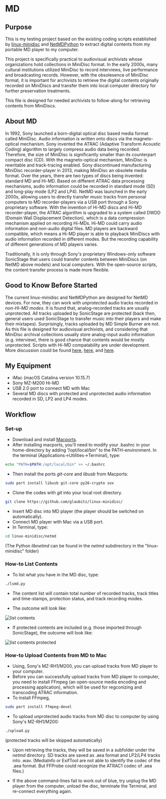 # MD

## Purpose ##
This is my testing project based on the existing coding scripts established by [linux-minidisc](https://github.com/glaubitz/linux-minidisc) and [NetMDPython](https://wiki.physik.fu-berlin.de/linux-minidisc/doku.php?id=netmdpython#getting_the_code) to extract digital contents from my portable MD player to my computer. 

This project is specifically practical to audiovisual archivists whose organizations hold collections in MiniDisc format. In the early 2000s, many cultural institutions utilized MiniDisc to record interviews, live performance and broadcasting records. However, with the obsolesence of MiniDisc format, it is important for archivists to retrieve the digital contents originally recorded on MiniDiscs and transfer them into local computer directory for further preservation treatments. 

This file is designed for needed archivists to follow-along for retrieving contents from MiniDiscs.

## About MD ##
In 1992, Sony launched a born-digital optical disc based media format called MiniDisc. Audio information is written onto discs via the magneto-optical mechanism. Sony invented the ATRAC (Adaptive Transform Acoustic Coding) algorithm to largely compress audio data being recorded. Therefore, the size of MiniDisc is significantly smaller than its counterpart compact disc (CD). With the magneto-optical mechanism, MiniDisc is rewritable and track-tracing enabled. Sony discontinued manufacturing MiniDisc recorder-player in 2013, making MiniDisc an obsolete media format. Over the years, there are two types of discs being invented: standard MD and Hi-MD. Based on different ATRAC data processing mechanisms, audio information could be recorded in standard mode (SD) and long-play mode (LP2 and LP4). NetMD was launched in the early 2000s, allowing users to directly transfer music tracks from personal computers to MD recorder-players via a USB port through a Sony proprietary software. With the invention of Hi-MD discs and Hi-MD recorder-player, the ATRAC algorithm is upgraded to a system called DWDD (Domain Wall Displacement Detection), which is a data compression mechanism applied on recording Hi-MDs. Hi-MD could carry audio information and non-audio digital files. 
MD players are backward compatible, which means a Hi-MD player is able to playback MiniDiscs with audio information recorded in different modes. But the recording capability of different generations of MD players varies. 

Traditionally, it is only through Sony's proprietary Windows-only software SonicStage that users could transfer contents between MiniDiscs (on NetMD above models) and local computers. With the open-source scripts, the content transfer process is made more flexible.


## Good to Know Before Started ##
The current linux-minidisc and NetMDPython are designed for NetMD devices. For now, they can work with *unprotected* audio tracks recorded in *non-Hi-MD modes*. It is found that, analog-recorded tracks are usually unprotected. All tracks uploaded by SonicStage are protected (back then, general users used SonicStage to transfer music into their players and make their mixtapes). Surprisingly, tracks uploaded by MD Simple Burner are not. 
As this file is designed for audiovisual archivists, and considering that MiniDisc archival collections usually store analog-input audio information (e.g. interview), there is good chance that contents would be mostly unprotected.
Scripts with Hi-MD compatability are under development. More discussion could be found [here](https://github.com/gavinbenda/platinum-md/issues/40), [here](https://github.com/gavinbenda/platinum-md/issues/11), and [here](https://wiki.physik.fu-berlin.de/linux-minidisc/doku.php?id=start#source_code).

## My Equipment ##
* iMac (macOS Catalina version 10.15.7) 
* Sony MZ-M200 Hi-MD
* USB 2.0 port to connect MD with Mac
* Several MD discs with protected and unprotected audio information recorded in SD, LP2 and LP4 modes.

## Workflow ##
### Set-up ###
* Download and install [Macports](http://www.macports.org).
* After installing macports, you'll need to modify your .bashrc in your home-directory by adding ”/opt/local/bin” to the PATH-environment. In the terminal (Applications→Utilities→Terminal), type: 
```bash
echo "PATH=$PATH:/opt/local/bin" >> ~/.bashrc
```
* Then install the ports *git-core* and *libusb* from Macports:
```bash
sudo port install libusb git-core py26-crypto sox
```
* Clone the codes with *git* into your local root directory. 
``` bash
git clone https://github.com/glaubitz/linux-minidisc/
```
* Insert MD disc into MD player (the player should be switched on automatically).
* Connect MD player with Mac via a USB port.
* In Terminal, type:
``` bash
cd linux-minidisc/netmd
```
(The Python *libnetmd* can be found in the *netmd* subdirectory in the "linux-minidisc" folder)

### How-to List Contents ###
* To list what you have in the MD disc, type:
``` bash
./lsmd.py
```
* The content list will contain total number of recorded tracks, track titles and time-stamps, protection status, and track recording modes.

* The outcome will look like:

![list contents](https://github.com/jyw321/MD/blob/main/Screen%20Shot%202021-01-28%20at%2017.05.17.png)

* If protected contents are included (e.g. those imported through SonicStage), the outcome will look like:

![list contents protected](https://github.com/jyw321/MD/blob/main/Screen%20Shot%202021-01-28%20at%2017.07.00.png)


### How-to Upload Contents from MD to Mac ###
* Using, Sony's MZ-RH1/M200, you can upload tracks from MD player to your computer.
* Before you can successfully upload tracks from MD player to computer, you need to install FFmpeg (an open-source media encoding and processing application), which will be used for regconizing and transcoding ATRAC information.
* To install FFmpeg, 
``` bash
sudo port install ffmpeg-devel
```
* To upload unprotected audio tracks from MD disc to computer by using Sony's MZ-RH1/M200:
``` bash
./upload.py
```
(protected tracks will be skipped automatically)

* Upon retrieving the tracks, they will be saved in a subfolder under the *netmd* directory. SD tracks are saved as .aea format and LP2/LP4 tracks into .wav. 
(MediaInfo or ExifTool are not able to identify the codec of the .aea format. But FFProbe could recognize the ATRAC1 codec of .aea files.)

* If the above command-lines fail to work out of blue, try unplug the MD player from the computer, unload the disc, terminate the Terminal, and re-connect everything again.
